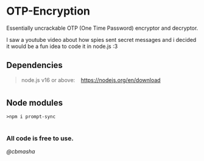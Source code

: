 # OTP-Encryption

Essentially uncrackable OTP (One Time Password) encryptor and decryptor.

I saw a youtube video about how spies sent secret messages and i decided it would be a fun idea to code it in node.js :3

## Dependencies

> node.js v16 or above:&nbsp;&nbsp;&nbsp;&nbsp;https://nodejs.org/en/download

#

## Node modules

```console
>npm i prompt-sync
```

#

### All code is free to use.
*@cbmasha*